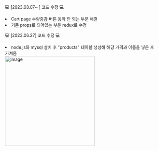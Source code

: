 


💻 [2023.08.07~ ] 코드 수정 💻 
<li>
  Cart page 수량증감 버튼 동작 안 되는 부분 해결
</li>
<li>
  기존 props로 되어있는 부분 redux로 수정
</li>


💻 [2023.06.27] 코드 수정 💻 
<li>
  node.js와 mysql 설치 후 "products" 테이블 생성해 해당 가격과 이름을 넣은 후 가져옴
</li>
<img width="296" alt="image" src="https://github.com/byeon-seong-won/react.js_shopmall_project/assets/136781516/a7d0989c-86bf-4866-88d6-950ceec74ced">
